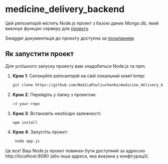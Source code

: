 # medicine_delivery_backend

Цей репозиторій містить Node.js проект з базою даних Mongo.db, який виконує функцію серверу для [проекту](https://nadiiapavliuchenko.github.io/medicine_delivery_frontend/).

Swagger документація до проєкту доступна за [посиланням](https://medicine-delivery-backend-t1jj.onrender.com/api-docs/)

## Як запустити проект

Для успішного запуску проекту вам знадобиться Node.js та npm.

1. **Крок 1**: Склонуйте репозиторій на свій локальний комп'ютер:

   ```bash
   git clone https://github.com/NadiiaPavliuchenko/medicine_delivery_backend.git
   ```

2. **Крок 2**: Перейдіть у папку з проектом:

   ```bash
   cd your-repo
   ```

3. **Крок 3**: Встановіть необхідні залежності:

   ```bash
   npm install
   ```

4. **Крок 4**: Запустіть проект:

   ```bash
    node app.js
   ```

Це все! Ваш Node.js проект повинен бути доступний за адресою http://localhost:8080 (або інша адреса, яка вказана у конфігурації).
